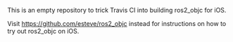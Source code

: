 This is an empty repository to trick Travis CI into building ros2_objc for iOS.

Visit https://github.com/esteve/ros2_objc instead for instructions on how to try out
ros2_objc on iOS.